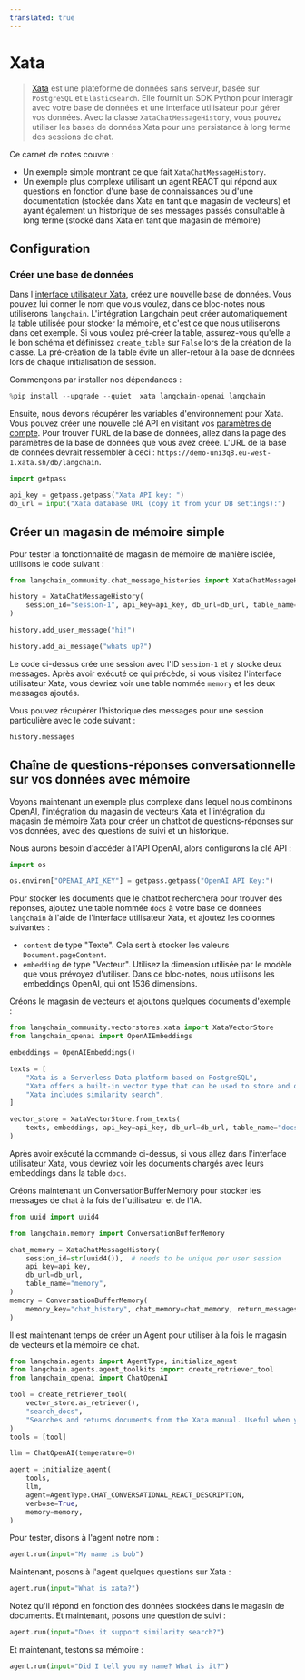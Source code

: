 ```yaml
---
translated: true
---
```


# Xata

>[Xata](https://xata.io) est une plateforme de données sans serveur, basée sur `PostgreSQL` et `Elasticsearch`. Elle fournit un SDK Python pour interagir avec votre base de données et une interface utilisateur pour gérer vos données. Avec la classe `XataChatMessageHistory`, vous pouvez utiliser les bases de données Xata pour une persistance à long terme des sessions de chat.

Ce carnet de notes couvre :

* Un exemple simple montrant ce que fait `XataChatMessageHistory`.
* Un exemple plus complexe utilisant un agent REACT qui répond aux questions en fonction d'une base de connaissances ou d'une documentation (stockée dans Xata en tant que magasin de vecteurs) et ayant également un historique de ses messages passés consultable à long terme (stocké dans Xata en tant que magasin de mémoire)

## Configuration

### Créer une base de données

Dans l'[interface utilisateur Xata](https://app.xata.io), créez une nouvelle base de données. Vous pouvez lui donner le nom que vous voulez, dans ce bloc-notes nous utiliserons `langchain`. L'intégration Langchain peut créer automatiquement la table utilisée pour stocker la mémoire, et c'est ce que nous utiliserons dans cet exemple. Si vous voulez pré-créer la table, assurez-vous qu'elle a le bon schéma et définissez `create_table` sur `False` lors de la création de la classe. La pré-création de la table évite un aller-retour à la base de données lors de chaque initialisation de session.

Commençons par installer nos dépendances :

```python
%pip install --upgrade --quiet  xata langchain-openai langchain
```

Ensuite, nous devons récupérer les variables d'environnement pour Xata. Vous pouvez créer une nouvelle clé API en visitant vos [paramètres de compte](https://app.xata.io/settings). Pour trouver l'URL de la base de données, allez dans la page des paramètres de la base de données que vous avez créée. L'URL de la base de données devrait ressembler à ceci : `https://demo-uni3q8.eu-west-1.xata.sh/db/langchain`.

```python
import getpass

api_key = getpass.getpass("Xata API key: ")
db_url = input("Xata database URL (copy it from your DB settings):")
```

## Créer un magasin de mémoire simple

Pour tester la fonctionnalité de magasin de mémoire de manière isolée, utilisons le code suivant :

```python
from langchain_community.chat_message_histories import XataChatMessageHistory

history = XataChatMessageHistory(
    session_id="session-1", api_key=api_key, db_url=db_url, table_name="memory"
)

history.add_user_message("hi!")

history.add_ai_message("whats up?")
```

Le code ci-dessus crée une session avec l'ID `session-1` et y stocke deux messages. Après avoir exécuté ce qui précède, si vous visitez l'interface utilisateur Xata, vous devriez voir une table nommée `memory` et les deux messages ajoutés.

Vous pouvez récupérer l'historique des messages pour une session particulière avec le code suivant :

```python
history.messages
```

## Chaîne de questions-réponses conversationnelle sur vos données avec mémoire

Voyons maintenant un exemple plus complexe dans lequel nous combinons OpenAI, l'intégration du magasin de vecteurs Xata et l'intégration du magasin de mémoire Xata pour créer un chatbot de questions-réponses sur vos données, avec des questions de suivi et un historique.

Nous aurons besoin d'accéder à l'API OpenAI, alors configurons la clé API :

```python
import os

os.environ["OPENAI_API_KEY"] = getpass.getpass("OpenAI API Key:")
```

Pour stocker les documents que le chatbot recherchera pour trouver des réponses, ajoutez une table nommée `docs` à votre base de données `langchain` à l'aide de l'interface utilisateur Xata, et ajoutez les colonnes suivantes :

* `content` de type "Texte". Cela sert à stocker les valeurs `Document.pageContent`.
* `embedding` de type "Vecteur". Utilisez la dimension utilisée par le modèle que vous prévoyez d'utiliser. Dans ce bloc-notes, nous utilisons les embeddings OpenAI, qui ont 1536 dimensions.

Créons le magasin de vecteurs et ajoutons quelques documents d'exemple :

```python
from langchain_community.vectorstores.xata import XataVectorStore
from langchain_openai import OpenAIEmbeddings

embeddings = OpenAIEmbeddings()

texts = [
    "Xata is a Serverless Data platform based on PostgreSQL",
    "Xata offers a built-in vector type that can be used to store and query vectors",
    "Xata includes similarity search",
]

vector_store = XataVectorStore.from_texts(
    texts, embeddings, api_key=api_key, db_url=db_url, table_name="docs"
)
```

Après avoir exécuté la commande ci-dessus, si vous allez dans l'interface utilisateur Xata, vous devriez voir les documents chargés avec leurs embeddings dans la table `docs`.

Créons maintenant un ConversationBufferMemory pour stocker les messages de chat à la fois de l'utilisateur et de l'IA.

```python
from uuid import uuid4

from langchain.memory import ConversationBufferMemory

chat_memory = XataChatMessageHistory(
    session_id=str(uuid4()),  # needs to be unique per user session
    api_key=api_key,
    db_url=db_url,
    table_name="memory",
)
memory = ConversationBufferMemory(
    memory_key="chat_history", chat_memory=chat_memory, return_messages=True
)
```

Il est maintenant temps de créer un Agent pour utiliser à la fois le magasin de vecteurs et la mémoire de chat.

```python
from langchain.agents import AgentType, initialize_agent
from langchain.agents.agent_toolkits import create_retriever_tool
from langchain_openai import ChatOpenAI

tool = create_retriever_tool(
    vector_store.as_retriever(),
    "search_docs",
    "Searches and returns documents from the Xata manual. Useful when you need to answer questions about Xata.",
)
tools = [tool]

llm = ChatOpenAI(temperature=0)

agent = initialize_agent(
    tools,
    llm,
    agent=AgentType.CHAT_CONVERSATIONAL_REACT_DESCRIPTION,
    verbose=True,
    memory=memory,
)
```

Pour tester, disons à l'agent notre nom :

```python
agent.run(input="My name is bob")
```

Maintenant, posons à l'agent quelques questions sur Xata :

```python
agent.run(input="What is xata?")
```

Notez qu'il répond en fonction des données stockées dans le magasin de documents. Et maintenant, posons une question de suivi :

```python
agent.run(input="Does it support similarity search?")
```

Et maintenant, testons sa mémoire :

```python
agent.run(input="Did I tell you my name? What is it?")
```
